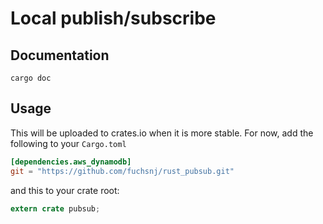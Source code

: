 Local publish/subscribe
====

## Documentation

```
cargo doc
```

## Usage

This will be uploaded to crates.io when it is more stable.
For now, add the following to your `Cargo.toml`

```toml
[dependencies.aws_dynamodb]
git = "https://github.com/fuchsnj/rust_pubsub.git"
```

and this to your crate root:

```rust
extern crate pubsub;
```